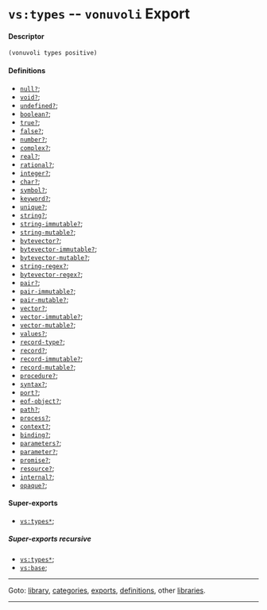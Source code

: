 

<a id='export__vonuvoli__vs_3a_types'></a>

# `vs:types` -- `vonuvoli` Export


<a id='export__vonuvoli__vs_3a_types__descriptor'></a>

#### Descriptor

````
(vonuvoli types positive)
````


<a id='export__vonuvoli__vs_3a_types__definitions'></a>

#### Definitions

 * [`null?`](../../vonuvoli/definitions/null_3f.md#definition__vonuvoli__null_3f);
 * [`void?`](../../vonuvoli/definitions/void_3f.md#definition__vonuvoli__void_3f);
 * [`undefined?`](../../vonuvoli/definitions/undefined_3f.md#definition__vonuvoli__undefined_3f);
 * [`boolean?`](../../vonuvoli/definitions/boolean_3f.md#definition__vonuvoli__boolean_3f);
 * [`true?`](../../vonuvoli/definitions/true_3f.md#definition__vonuvoli__true_3f);
 * [`false?`](../../vonuvoli/definitions/false_3f.md#definition__vonuvoli__false_3f);
 * [`number?`](../../vonuvoli/definitions/number_3f.md#definition__vonuvoli__number_3f);
 * [`complex?`](../../vonuvoli/definitions/complex_3f.md#definition__vonuvoli__complex_3f);
 * [`real?`](../../vonuvoli/definitions/real_3f.md#definition__vonuvoli__real_3f);
 * [`rational?`](../../vonuvoli/definitions/rational_3f.md#definition__vonuvoli__rational_3f);
 * [`integer?`](../../vonuvoli/definitions/integer_3f.md#definition__vonuvoli__integer_3f);
 * [`char?`](../../vonuvoli/definitions/char_3f.md#definition__vonuvoli__char_3f);
 * [`symbol?`](../../vonuvoli/definitions/symbol_3f.md#definition__vonuvoli__symbol_3f);
 * [`keyword?`](../../vonuvoli/definitions/keyword_3f.md#definition__vonuvoli__keyword_3f);
 * [`unique?`](../../vonuvoli/definitions/unique_3f.md#definition__vonuvoli__unique_3f);
 * [`string?`](../../vonuvoli/definitions/string_3f.md#definition__vonuvoli__string_3f);
 * [`string-immutable?`](../../vonuvoli/definitions/string-immutable_3f.md#definition__vonuvoli__string-immutable_3f);
 * [`string-mutable?`](../../vonuvoli/definitions/string-mutable_3f.md#definition__vonuvoli__string-mutable_3f);
 * [`bytevector?`](../../vonuvoli/definitions/bytevector_3f.md#definition__vonuvoli__bytevector_3f);
 * [`bytevector-immutable?`](../../vonuvoli/definitions/bytevector-immutable_3f.md#definition__vonuvoli__bytevector-immutable_3f);
 * [`bytevector-mutable?`](../../vonuvoli/definitions/bytevector-mutable_3f.md#definition__vonuvoli__bytevector-mutable_3f);
 * [`string-regex?`](../../vonuvoli/definitions/string-regex_3f.md#definition__vonuvoli__string-regex_3f);
 * [`bytevector-regex?`](../../vonuvoli/definitions/bytevector-regex_3f.md#definition__vonuvoli__bytevector-regex_3f);
 * [`pair?`](../../vonuvoli/definitions/pair_3f.md#definition__vonuvoli__pair_3f);
 * [`pair-immutable?`](../../vonuvoli/definitions/pair-immutable_3f.md#definition__vonuvoli__pair-immutable_3f);
 * [`pair-mutable?`](../../vonuvoli/definitions/pair-mutable_3f.md#definition__vonuvoli__pair-mutable_3f);
 * [`vector?`](../../vonuvoli/definitions/vector_3f.md#definition__vonuvoli__vector_3f);
 * [`vector-immutable?`](../../vonuvoli/definitions/vector-immutable_3f.md#definition__vonuvoli__vector-immutable_3f);
 * [`vector-mutable?`](../../vonuvoli/definitions/vector-mutable_3f.md#definition__vonuvoli__vector-mutable_3f);
 * [`values?`](../../vonuvoli/definitions/values_3f.md#definition__vonuvoli__values_3f);
 * [`record-type?`](../../vonuvoli/definitions/record-type_3f.md#definition__vonuvoli__record-type_3f);
 * [`record?`](../../vonuvoli/definitions/record_3f.md#definition__vonuvoli__record_3f);
 * [`record-immutable?`](../../vonuvoli/definitions/record-immutable_3f.md#definition__vonuvoli__record-immutable_3f);
 * [`record-mutable?`](../../vonuvoli/definitions/record-mutable_3f.md#definition__vonuvoli__record-mutable_3f);
 * [`procedure?`](../../vonuvoli/definitions/procedure_3f.md#definition__vonuvoli__procedure_3f);
 * [`syntax?`](../../vonuvoli/definitions/syntax_3f.md#definition__vonuvoli__syntax_3f);
 * [`port?`](../../vonuvoli/definitions/port_3f.md#definition__vonuvoli__port_3f);
 * [`eof-object?`](../../vonuvoli/definitions/eof-object_3f.md#definition__vonuvoli__eof-object_3f);
 * [`path?`](../../vonuvoli/definitions/path_3f.md#definition__vonuvoli__path_3f);
 * [`process?`](../../vonuvoli/definitions/process_3f.md#definition__vonuvoli__process_3f);
 * [`context?`](../../vonuvoli/definitions/context_3f.md#definition__vonuvoli__context_3f);
 * [`binding?`](../../vonuvoli/definitions/binding_3f.md#definition__vonuvoli__binding_3f);
 * [`parameters?`](../../vonuvoli/definitions/parameters_3f.md#definition__vonuvoli__parameters_3f);
 * [`parameter?`](../../vonuvoli/definitions/parameter_3f.md#definition__vonuvoli__parameter_3f);
 * [`promise?`](../../vonuvoli/definitions/promise_3f.md#definition__vonuvoli__promise_3f);
 * [`resource?`](../../vonuvoli/definitions/resource_3f.md#definition__vonuvoli__resource_3f);
 * [`internal?`](../../vonuvoli/definitions/internal_3f.md#definition__vonuvoli__internal_3f);
 * [`opaque?`](../../vonuvoli/definitions/opaque_3f.md#definition__vonuvoli__opaque_3f);


<a id='export__vonuvoli__vs_3a_types__super-exports'></a>

#### Super-exports

 * [`vs:types*`](../../vonuvoli/exports/vs_3a_types_2a.md#export__vonuvoli__vs_3a_types_2a);


<a id='export__vonuvoli__vs_3a_types__super-exports-recursive'></a>

##### Super-exports recursive

 * [`vs:types*`](../../vonuvoli/exports/vs_3a_types_2a.md#export__vonuvoli__vs_3a_types_2a);
 * [`vs:base`](../../vonuvoli/exports/vs_3a_base.md#export__vonuvoli__vs_3a_base);

----

Goto: [library](../../vonuvoli/_index.md#library__vonuvoli), [categories](../../vonuvoli/categories/_index.md#toc__vonuvoli__categories), [exports](../../vonuvoli/exports/_index.md#toc__vonuvoli__exports), [definitions](../../vonuvoli/definitions/_index.md#toc__vonuvoli__definitions), other [libraries](../../_libraries.md#toc__libraries).

----

